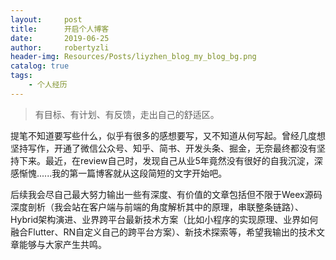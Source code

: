 ```yaml
---
layout:     post
title:      开启个人博客
date:       2019-06-25
author:     robertyzli
header-img: Resources/Posts/liyzhen_blog_my_blog_bg.png
catalog: true
tags:
    - 个人经历
---
```


>有目标、有计划、有反馈，走出自己的舒适区。


提笔不知道要写些什么，似乎有很多的感想要写，又不知道从何写起。曾经几度想坚持写作，开通了微信公众号、知乎、简书、开发头条、掘金，无奈最终都没有坚持下来。最近，在review自己时，发现自己从业5年竟然没有很好的自我沉淀，深感惭愧......我的第一篇博客就从这段简短的文字开始吧。        

后续我会尽自己最大努力输出一些有深度、有价值的文章包括但不限于Weex源码深度剖析（我会站在客户端与前端的角度解析其中的原理，串联整条链路）、Hybrid架构演进、业界跨平台最新技术方案（比如小程序的实现原理、业界如何融合Flutter、RN自定义自己的跨平台方案）、新技术探索等，希望我输出的技术文章能够与大家产生共鸣。  



